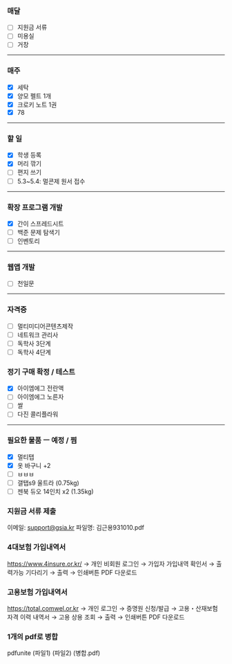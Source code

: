 ### __매달__
- [ ] 지원금 서류
- [ ] 미용실
- [ ] 거창
---
### __매주__
- [x] 세탁
- [x] 양모 펠트 1개
- [x] 크로키 노트 1권
- [x] 78
---
### __할 일__
- [x] 학생 등록
- [x] 머리 깎기
- [ ] 편지 쓰기
- [ ] 5.3~5.4: 멀콘제 원서 접수
---
### __확장 프로그램 개발__
- [x] 간이 스프레드시트
- [ ] 백준 문제 탐색기
- [ ] 인벤토리
---
### __웹앱 개발__
- [ ] 천일문
---
### __자격증__
- [ ] 멀티미디어콘텐츠제작
- [ ] 네트워크 관리사
- [ ] 독학사 3단계
- [ ] 독학사 4단계
### __정기 구매 확정 / 테스트__
- [x] 아이엠에그 전란액
- [ ] 아이엠에그 노른자
- [ ] 쌀
- [ ] 다진 콜리플라워
---
### __필요한 물품 ㅡ 예정 / 찜__
- [x] 멀티탭
- [x] 옷 바구니 +2
- [ ] ㅂㅂㅂ
- [ ] 갤탭s9 울트라 (0.75kg)
- [ ] 젠북 듀오 14인치 x2 (1.35kg)
### __지원금 서류 제출__
이메일: support@gsia.kr
파일명: 김근용931010.pdf
### __4대보험 가입내역서__
https://www.4insure.or.kr/
→ 개인 비회원 로그인
→ 가입자 가입내역 확인서
→ 출력가능 기다리기
→ 출력 → 인쇄버튼 PDF 다운로드
### __고용보험 가입내역서__
https://total.comwel.or.kr
→ 개인 로그인
→ 증명원 신청/발급
→ 고용・산재보험 자격 이력 내역서
→ 고용 상용 조회
→ 출력 → 인쇄버튼 PDF 다운로드
### __1개의 pdf로 병합__
pdfunite (파일1) (파일2) (병합.pdf)
